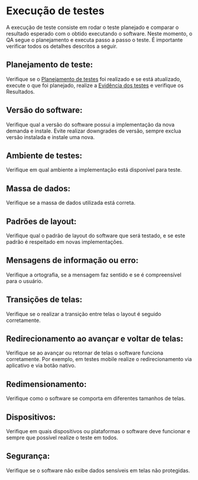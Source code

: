 # Execução de testes 

A execução de teste consiste em rodar o teste planejado e comparar o resultado esperado com o obtido executando o software. Neste momento, o QA segue o planejamento e executa passo a passo o teste. É importante verificar todos os detalhes descritos a seguir. 

## Planejamento de teste:

Verifique se o [Planejamento de testes](../best-practices/3-test-planning.md) foi realizado e se está atualizado, execute o que foi planejado, realize a [Evidência dos testes](../best-practices/5-test-evidence.md) e verifique os Resultados.  

## Versão do software:

Verifique qual a versão do software possui a implementação da nova demanda e instale. Evite realizar downgrades de versão, sempre exclua versão instalada e instale uma nova.  

## Ambiente de testes:

Verifique em qual ambiente a implementação está disponível para teste. 

## Massa de dados:

Verifique se a massa de dados utilizada está correta. 

## Padrões de layout:

Verifique qual o padrão de layout do software que será testado, e se este padrão é respeitado em novas implementações. 

## Mensagens de informação ou erro:

Verifique a ortografia, se a mensagem faz sentido e se é compreensível para o usuário. 

## Transições de telas:

Verifique se o realizar a transição entre telas o layout é seguido corretamente. 

## Redirecionamento ao avançar e voltar de telas:

Verifique se ao avançar ou retornar de telas o software funciona corretamente. Por exemplo, em testes mobile realize o redirecionamento via aplicativo e via botão nativo. 

## Redimensionamento:

Verifique como o software se comporta em diferentes tamanhos de telas. 

## Dispositivos:

Verifique em quais dispositivos ou plataformas o software deve funcionar e sempre que possível realize o teste em todos. 

## Segurança:

Verifique se o software não exibe dados sensíveis em telas não protegidas.  